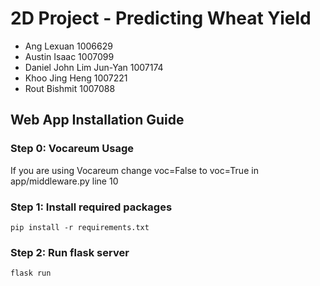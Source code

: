 # 2D Project - Predicting Wheat Yield

- Ang Lexuan 1006629
- Austin Isaac 1007099
- Daniel John Lim Jun-Yan 1007174
- Khoo Jing Heng 1007221
- Rout Bishmit 1007088

## Web App Installation Guide

### Step 0: Vocareum Usage
If you are using Vocareum change voc=False to voc=True in app/middleware.py line 10

### Step 1: Install required packages
```
pip install -r requirements.txt
```

### Step 2: Run flask server
```
flask run
```
